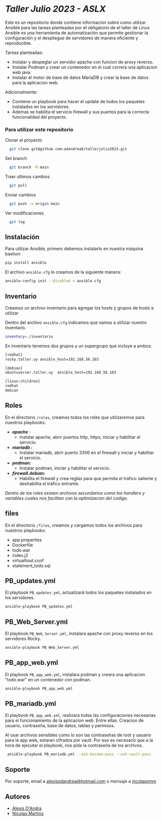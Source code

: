 # _Taller Julio 2023 - ASLX_ 
Este es un repositorio donde contiene información sobre como utilizar Ansible para las tareas planteadas por el obligatorio de el taller de Linux
Ansible es una herramienta de automatización que permite gestionar la configuración y el despliegue de servidores de manera eficiente y reproducible.

Tareas planteadas:
   - Instalar y despeglar un servidor apache con funcion de proxy reverso.
   - Instalar Podman y crear un contenedor en el cual correra una aplicacion web java.
   - Instalar el motor de base de datos MariaDB y crear la base de datos para la aplicacion web.

Adicionalmente:
  -  Contiene un playbook para hacer el update de todos los paquetes instalados en los servidores.
  -  Ademas se habilita el servicio firewall y sus puertos para la correcta funcionalidad del proyecto.



### Para utilizar este repositorio

Clonar el proyecto

```bash
  git clone git@github.com:adandrea8/tallerjulio2023.git
```

Set branch

```bash
  git branch -M main
```
Traer ultimos cambios

```bash
  git pull
```

Enviar cambios

```bash
  git push -u origin main
```

Ver modificaciones

```bash
  git log
```

## Instalación

Para utilizar Ansible, primero debemos instalarlo en nuestra máquina bastion:

```bash
pip install ansible
```

El archivo `ansible.cfg` lo creamos de la siguiente manera:

```bash
ansible-config init --disabled > ansible.cfg
```


## Inventario
Creamos un archivo inventario para agregar los hosts y grupos de hosts a utilizar 

Dentro del archivo `ansible.cfg` indicamos que vamos a utilizar nuestro inventario.

```bash
inventory=./inventario
```
En inventario tenemos dos grupos y un supergrupo que incluye a ambos:

```bash
[redhat]
rocky.taller.uy	ansible_host=192.168.56.103

[debian]
ubuntuserver.taller.uy	ansible_host=192.168.56.102

[linux:children]
redhat
debian 
```


## Roles

En el directorio `/roles`, creamos todos los roles que utilizaremos para nuestros playbooks:

- _**apache** :_
  - Instalar apache, abrir puertos http, https, iniciar y habilitar el servicio.
- _**mariadb :**_
  - Instalar mariadb, abrir puerto 3306 en el firewall y iniciar y habilitar el servicio.
- _**podman:**_
  - Instalar podman, iniciar y habilitar el servicio.
- _**firewall.debian:**_
    - Habilita el firewall y crea reglas para que permita el trafico saliente y deshabilita el tráfico entrante.


_Dentro de los roles existen archivos secundarios como los handlers y variables cuales nos facilitan con la optimizacion del codigo._


## files
En el directorio `/files`, creamos y cargamos todos los archivos para nuestros playbooks:

- app.properties
- Dockerfile
- todo.war
- index.j2
- virtualhost.conf
- statement_todo.sql


## PB_updates.yml

El playbook `PB_updates.yml`, actualizará todos los paquetes instalados en los servidores.

```bash
ansible-playbook PB_updates.yml
```


## PB_Web_Server.yml

El playbook `PB_Web_Server.yml`, instalara apache con proxy reverso en los servidores Rocky.

```bash
ansible-playbook PB_Web_Server.yml
```

## PB_app_web.yml

El playbook `PB_app_web.yml`, instalara podman y creara una aplicacion "todo.war" en un contenedor con podman.

```bash
ansible-playbook PB_app_web.yml
```

## PB_mariadb.yml

El playbook `PB_app_web.yml`, realizara todas las configuraciones necesarias para el funcionamiento de la aplicacion web. Entre ellas: Creacion de usuario, contraseña, base de datos, tablas y permisos.

Al usar archivos sensibles como lo son las contraseñas de root y usuario para la app web, estaran cifrados por vault.
Por eso es necesario que a la hora de ejecutar el playbook, nos pida la contraseña de los archivos. 

```bash
 ansible-playbook PB_mariadb.yml --ask-become-pass --ask-vault-pass
```


## Soporte

Por soporte, email a alexisxdandrea@hotmail.com o mensaje a [nicolasemm](https://github.com/nicolasemm)


## Autores

- [Alexis D'Andra](https://www.github.com/adandrea8)
- [Nicolas Martins](https://github.com/nicolasemm)


